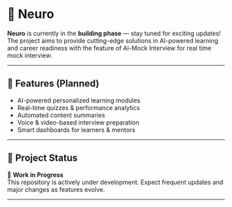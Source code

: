 # 🧠 Neuro

**Neuro** is currently in the **building phase** — stay tuned for exciting updates!  
The project aims to provide cutting-edge solutions in AI-powered learning and career readiness with the feature of Ai-Mock Interview for real time mock interview.  

---

## 🚀 Features (Planned)
- AI-powered personalized learning modules  
- Real-time quizzes & performance analytics  
- Automated content summaries  
- Voice & video-based interview preparation  
- Smart dashboards for learners & mentors  

---

## 📂 Project Status
🔨 **Work in Progress**  
This repository is actively under development. Expect frequent updates and major changes as features evolve.  

---
